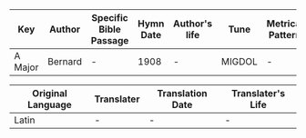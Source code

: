 Key | Author   | Specific Bible Passage     |Hymn Date |Author's life |Tune |Metrical Pattern   |Composer/Source
-- | --------- | ---------------------------|----------|--------------|-----|-------------------|-------------  
A Major |Bernard  |- |1908 |- |MIGDOL |- |Lowell Mason

Original Language | Translater | Translation Date   | Translater's Life  
----------------- | --------- | --------------------|-------------     
Latin |- |- |-
